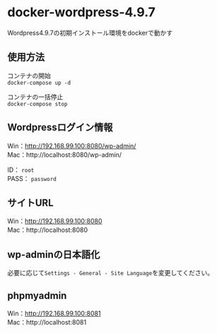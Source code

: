 # docker-wordpress-4.9.7
Wordpress4.9.7の初期インストール環境をdockerで動かす

## 使用方法
コンテナの開始  
`docker-compose up -d`  

コンテナの一括停止  
`docker-compose stop`  

## Wordpressログイン情報
Win：http://192.168.99.100:8080/wp-admin/  
Mac：http://localhost:8080/wp-admin/  

ID： `root`  
PASS： `password`  

## サイトURL
Win：http://192.168.99.100:8080  
Mac：http://localhost:8080  

## wp-adminの日本語化
必要に応じて`Settings - General - Site Language`を変更してください。  

## phpmyadmin
Win：http://192.168.99.100:8081  
Mac：http://localhost:8081  

